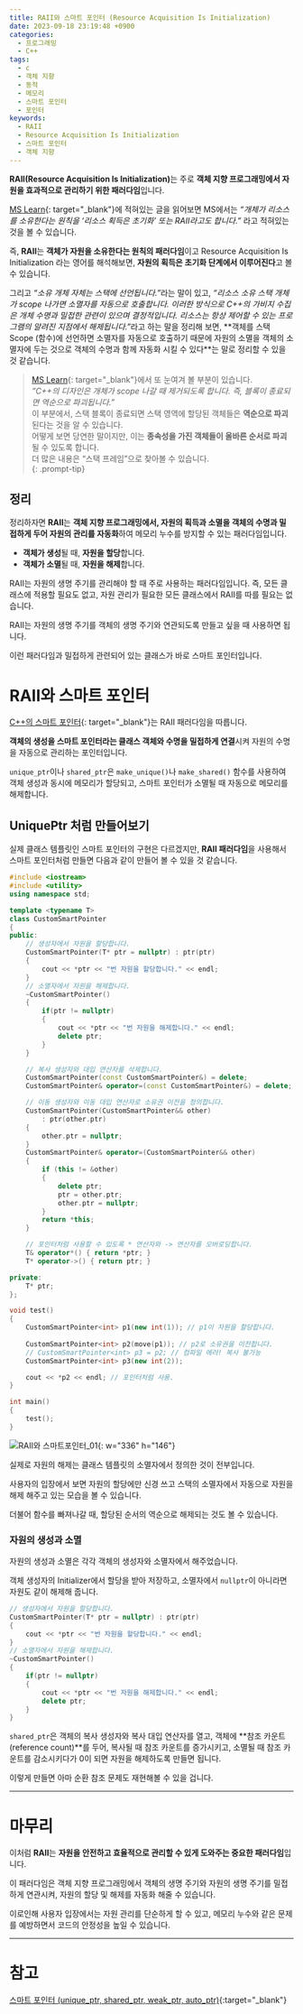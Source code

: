 ```yaml
---
title: RAII와 스마트 포인터 (Resource Acquisition Is Initialization)
date: 2023-09-18 23:19:48 +0900
categories:
  - 프로그래밍
  - C++
tags:
  - c
  - 객체 지향
  - 동적
  - 메모리
  - 스마트 포인터
  - 포인터
keywords:
  - RAII
  - Resource Acquisition Is Initialization
  - 스마트 포인터
  - 객체 지향
---
```


<span class="keyword">**RAII(Resource Acquisition Is Initialization)**</span>는 주로 <span class="font_highlight">**객체 지향 프로그래밍에서 자원을 효과적으로 관리하기 위한 패러다임**</span>입니다.

[MS Learn](https://learn.microsoft.com/ko-kr/cpp/cpp/object-lifetime-and-resource-management-modern-cpp?view=msvc-170){: target="_blank"}에 적혀있는 글을 읽어보면 MS에서는 <span class="text-muted serif">*“개체가 리소스를 소유한다는 원칙을 ‘리소스 획득은 초기화’ 또는 RAII라고도 합니다.”*</span> 라고 적혀있는 것을 볼 수 있습니다.

즉, <span class="keyword">**RAII**</span>는 <span class="important">**객체가 자원을 소유한다는 원칙의 패러다임**</span>이고 Resource Acquisition Is Initialization 라는 영어를 해석해보면, <span class="important">**자원의 획득은 초기화 단계에서 이루어진다**</span>고 볼 수 있습니다.

그리고 <span class="text-muted serif">*“소유 개체 자체는 스택에 선언됩니다.”*</span>라는 말이 있고, <span class="text-muted serif">*“리소스 소유 스택 개체가 scope 나가면 소멸자를 자동으로 호출합니다. 이러한 방식으로 C++의 가비지 수집은 개체 수명과 밀접한 관련이 있으며 결정적입니다. 리소스는 항상 제어할 수 있는 프로그램의 알려진 지점에서 해제됩니다.”*</span>라고 하는 말을 정리해 보면, **<span class="font_highlight">객체를 스택 Scope (함수)에 선언하면 소멸자를 자동으로 호출</span>하기 때문에 <span class="font_highlight">자원의 소멸을 객체의 소멸자에 두는 것으로 객체의 수명과 함께 자동화 시킬 수 있다</span>**는 말로 정리할 수 있을 것 같습니다.


> [MS Learn](https://learn.microsoft.com/ko-kr/cpp/cpp/object-lifetime-and-resource-management-modern-cpp?view=msvc-170){: target="_blank"}에서 또 눈여겨 볼 부분이 있습니다. <br>
> <span class="serif">*”C++의 디자인은 개체가 scope 나갈 때 제거되도록 합니다. 즉, 블록이 종료되면 역순으로 파괴됩니다.”*</span> <br>
> 이 부분에서, 스택 블록이 종료되면 스택 영역에 할당된 객체들은 **역순으로 파괴**된다는 것을 알 수 있습니다.<br>
> 어떻게 보면 당연한 말이지만, 이는 **종속성을 가진 객체들이 올바른 순서로 파괴**될 수 있도록 합니다. <br>
> 더 많은 내용은 “스택 프레임”으로 찾아볼 수 있습니다. <br>
{: .prompt-tip}
<!-- TODO: 스택 프레임 링크 -->

## 정리

정리하자면 <span class="keyword">**RAII**</span>는 <span class="font_highlight">**객체 지향 프로그래밍에서, 자원의 획득과 소멸을 객체의 수명과 밀접하게 두어 자원의 관리를 자동화**</span>하여 메모리 누수를 방지할 수 있는 패러다임입니다.

- **객체가 생성**될 때, **자원을 할당**합니다.
- **객체가 소멸**될 때, **자원을 해제**합니다.

RAII는 자원의 생명 주기를 관리해야 할 때 주로 사용하는 패러다임입니다. 즉, 모든 클래스에 적용할 필요도 없고, 자원 관리가 필요한 모든 클래스에서 RAII를 따를 필요는 없습니다.

RAII는 자원의 생명 주기를 객체의 생명 주기와 연관되도록 만들고 싶을 때 사용하면 됩니다.

이런 패러다임과 밀접하게 관련되어 있는 클래스가 바로 스마트 포인터입니다.

# RAII와 스마트 포인터

[C++의 스마트 포인터](/posts/%EC%8A%A4%EB%A7%88%ED%8A%B8-%ED%8F%AC%EC%9D%B8%ED%84%B0-unique-ptr-shared-ptr-weak-ptr-auto-ptr/){: target="_blank"}는 RAII 패러다임을 따릅니다.

**객체의 생성을 스마트 포인터라는 클래스 객체와 수명을 밀접하게 연결**시켜 자원의 수명을 자동으로 관리하는 포인터입니다.

`unique_ptr`이나 `shared_ptr`은 `make_unique()`나 `make_shared()` 함수를 사용하여 객체 생성과 동시에 메모리가 할당되고, 스마트 포인터가 소멸될 때 자동으로 메모리를 해제합니다.

## UniquePtr 처럼 만들어보기

실제 클래스 템플릿인 스마트 포인터의 구현은 다르겠지만, **RAII 패러다임**을 사용해서 스마트 포인터처럼 만들면 다음과 같이 만들어 볼 수 있을 것 같습니다.

```cpp
#include <iostream>
#include <utility>
using namespace std;

template <typename T>
class CustomSmartPointer
{
public:
	// 생성자에서 자원을 할당합니다.
	CustomSmartPointer(T* ptr = nullptr) : ptr(ptr)
	{
		cout << *ptr << "번 자원을 할당합니다." << endl;
	}
	// 소멸자에서 자원을 해제합니다.
	~CustomSmartPointer()
	{
		if(ptr != nullptr)
		{
			cout << *ptr << "번 자원을 해제합니다." << endl;
			delete ptr;
		}
	}

	// 복사 생성자와 대입 연산자를 삭제합니다.
	CustomSmartPointer(const CustomSmartPointer&) = delete;
	CustomSmartPointer& operator=(const CustomSmartPointer&) = delete;

	// 이동 생성자와 이동 대입 연산자로 소유권 이전을 정의합니다.
	CustomSmartPointer(CustomSmartPointer&& other)
		: ptr(other.ptr)
	{
		other.ptr = nullptr;
	}
	CustomSmartPointer& operator=(CustomSmartPointer&& other)
	{
		if (this != &other)
		{
			delete ptr;
			ptr = other.ptr;
			other.ptr = nullptr;
		}
		return *this;
	}

	// 포인터처럼 사용할 수 있도록 * 연산자와 -> 연산자를 오버로딩합니다.
	T& operator*() { return *ptr; }
	T* operator->() { return ptr; }

private:
	T* ptr;
};

void test()
{
	CustomSmartPointer<int> p1(new int(1)); // p1이 자원을 할당합니다.
	
	CustomSmartPointer<int> p2(move(p1)); // p2로 소유권을 이전합니다.
	// CustomSmartPointer<int> p3 = p2; // 컴파일 에러! 복사 불가능
	CustomSmartPointer<int> p3(new int(2));

	cout << *p2 << endl; // 포인터처럼 사용.
}

int main()
{
	test();
}
```

![RAII와 스마트포인터_01](https://i.postimg.cc/HxXVYxhK/RAII-01.png){: w="336" h="146"}

실제로 자원의 해제는 클래스 템플릿의 소멸자에서 정의한 것이 전부입니다.

사용자의 입장에서 보면 자원의 할당에만 신경 쓰고 스택의 소멸자에서 자동으로 자원을 해제 해주고 있는 모습을 볼 수 있습니다.

더불어 함수를 빠져나갈 때, 할당된 순서의 역순으로 해제되는 것도 볼 수 있습니다.

### 자원의 생성과 소멸

자원의 생성과 소멸은 각각 객체의 생성자와 소멸자에서 해주었습니다.

객체 생성자의 Initializer에서 할당을 받아 저장하고, 소멸자에서 `nullptr`이 아니라면 자원도 같이 해제해 줍니다.

```cpp
// 생성자에서 자원을 할당합니다.
CustomSmartPointer(T* ptr = nullptr) : ptr(ptr)
{
	cout << *ptr << "번 자원을 할당합니다." << endl;
}
// 소멸자에서 자원을 해제합니다.
~CustomSmartPointer()
{
	if(ptr != nullptr)
	{
		cout << *ptr << "번 자원을 해제합니다." << endl;
		delete ptr;
	}
}
```

`shared_ptr`은 객체의 복사 생성자와 복사 대입 연산자를 열고, 객체에 **참조 카운트(reference count)**를 두어, 복사될 때 참조 카운트를 증가시키고, 소멸될 때 참조 카운트를 감소시키다가 0이 되면 자원을 해제하도록 만들면 됩니다.

이렇게 만들면 아마 순환 참조 문제도 재현해볼 수 있을 겁니다.

---

# 마무리

이처럼 <span class="keyword">**RAII**</span>는 **자원을 안전하고 효율적으로 관리할 수 있게 도와주는 중요한 패러다임**입니다.

이 패러다임은 객체 지향 프로그래밍에서 객체의 생명 주기와 자원의 생명 주기를 밀접하게 연관시켜, 자원의 할당 및 해제를 자동화 해줄 수 있습니다.

이로인해 사용자 입장에서는 자원 관리를 단순하게 할 수 있고, 메모리 누수와 같은 문제를 예방하면서 코드의 안정성을 높일 수 있습니다.

---

# 참고

[스마트 포인터 (unique_ptr, shared_ptr, weak_ptr, auto_ptr)](/posts/%EC%8A%A4%EB%A7%88%ED%8A%B8-%ED%8F%AC%EC%9D%B8%ED%84%B0-unique-ptr-shared-ptr-weak-ptr-auto-ptr/){:target="_blank"}